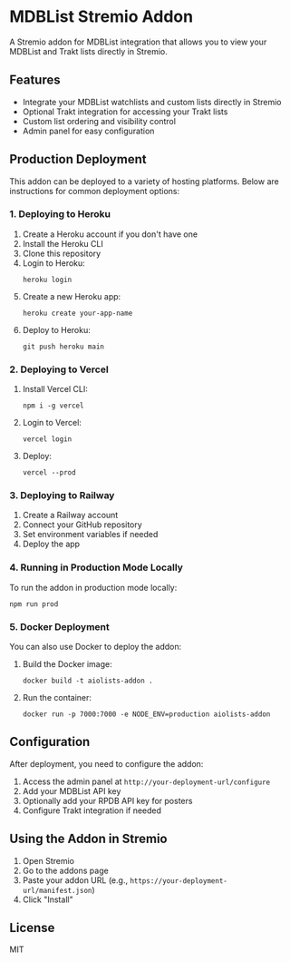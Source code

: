 # MDBList Stremio Addon

A Stremio addon for MDBList integration that allows you to view your MDBList and Trakt lists directly in Stremio.

## Features

- Integrate your MDBList watchlists and custom lists directly in Stremio
- Optional Trakt integration for accessing your Trakt lists
- Custom list ordering and visibility control
- Admin panel for easy configuration

## Production Deployment

This addon can be deployed to a variety of hosting platforms. Below are instructions for common deployment options:

### 1. Deploying to Heroku

1. Create a Heroku account if you don't have one
2. Install the Heroku CLI
3. Clone this repository
4. Login to Heroku:
   ```
   heroku login
   ```
5. Create a new Heroku app:
   ```
   heroku create your-app-name
   ```
6. Deploy to Heroku:
   ```
   git push heroku main
   ```

### 2. Deploying to Vercel

1. Install Vercel CLI:
   ```
   npm i -g vercel
   ```
2. Login to Vercel:
   ```
   vercel login
   ```
3. Deploy:
   ```
   vercel --prod
   ```

### 3. Deploying to Railway

1. Create a Railway account
2. Connect your GitHub repository
3. Set environment variables if needed
4. Deploy the app

### 4. Running in Production Mode Locally

To run the addon in production mode locally:

```
npm run prod
```

### 5. Docker Deployment

You can also use Docker to deploy the addon:

1. Build the Docker image:
   ```
   docker build -t aiolists-addon .
   ```

2. Run the container:
   ```
   docker run -p 7000:7000 -e NODE_ENV=production aiolists-addon
   ```

## Configuration

After deployment, you need to configure the addon:

1. Access the admin panel at `http://your-deployment-url/configure`
2. Add your MDBList API key
3. Optionally add your RPDB API key for posters
4. Configure Trakt integration if needed

## Using the Addon in Stremio

1. Open Stremio
2. Go to the addons page
3. Paste your addon URL (e.g., `https://your-deployment-url/manifest.json`)
4. Click "Install"

## License

MIT